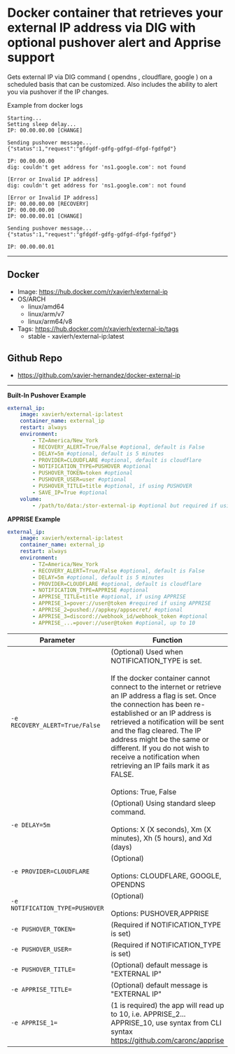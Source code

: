 # Docker container that retrieves your external IP address via DIG with optional pushover alert and Apprise support
Gets external IP via DIG command ( opendns , cloudflare, google ) on a scheduled basis that can be customized. Also includes the ability to alert you via pushover if the IP changes.

Example from docker logs
```
Starting...
Setting sleep delay...
IP: 00.00.00.00 [CHANGE]

Sending pushover message...
{"status":1,"request":"gfdgdf-gdfg-gdfgd-dfgd-fgdfgd"}

IP: 00.00.00.00
dig: couldn't get address for 'ns1.google.com': not found

[Error or Invalid IP address]
dig: couldn't get address for 'ns1.google.com': not found

[Error or Invalid IP address]
IP: 00.00.00.00 [RECOVERY]
IP: 00.00.00.00
IP: 00.00.00.01 [CHANGE]

Sending pushover message...
{"status":1,"request":"gfdgdf-gdfg-gdfgd-dfgd-fgdfgd"}

IP: 00.00.00.01
```
---

## **Docker**
- Image: https://hub.docker.com/r/xavierh/external-ip
- OS/ARCH
  - linux/amd64
  - linux/arm/v7
  - linux/arm64/v8
- Tags: https://hub.docker.com/r/xavierh/external-ip/tags
  - stable - xavierh/external-ip:latest

## **Github Repo**   
- https://github.com/xavier-hernandez/docker-external-ip

---

**Built-In Pushover Example**
```yml
external_ip:
    image: xavierh/external-ip:latest
    container_name: external_ip
    restart: always
    environment:
        - TZ=America/New_York
        - RECOVERY_ALERT=True/False #optional, default is False
        - DELAY=5m #optional, default is 5 minutes
        - PROVIDER=CLOUDFLARE #optional, default is cloudflare
        - NOTIFICATION_TYPE=PUSHOVER #optional
        - PUSHOVER_TOKEN=token #optional
        - PUSHOVER_USER=user #optional
        - PUSHOVER_TITLE=title #optional, if using PUSHOVER
        - SAVE_IP=True #optional
    volume:
        - /path/to/data:/stor-external-ip #optional but required if using SAVE_IP
```
**APPRISE Example**
```yml
external_ip:
    image: xavierh/external-ip:latest
    container_name: external_ip
    restart: always
    environment:
        - TZ=America/New_York
        - RECOVERY_ALERT=True/False #optional, default is False
        - DELAY=5m #optional, default is 5 minutes
        - PROVIDER=CLOUDFLARE #optional, default is cloudflare
        - NOTIFICATION_TYPE=APPRISE #optional
        - APPRISE_TITLE=title #optional, if using APPRISE
        - APPRISE_1=pover://user@token #required if using APPRISE
        - APPRISE_2=pushed://appkey/appsecret/ #optional
        - APPRISE_3=discord://webhook_id/webhook_token #optional
        - APPRISE_...=pover://user@token #optional, up to 10
```


| Parameter | Function |
|-----------|----------|
| `-e RECOVERY_ALERT=True/False`         |   (Optional) Used when NOTIFICATION_TYPE is set.<br><br> If the docker container cannot connect to the internet or retrieve an IP address a flag is set. Once the connection has been re-established or an IP address is retrieved a notification will be sent and the flag cleared. The IP address might be the same or different. If you do not wish to receive a notification when retrieving an IP fails mark it as FALSE. <br><br> Options: True, False    |
| `-e DELAY=5m`         |   (Optional) Using standard sleep command. <br><br> Options: X (X seconds), Xm (X minutes), Xh (5 hours), and Xd (days)     |
| `-e PROVIDER=CLOUDFLARE`         |   (Optional)<br><br>Options: CLOUDFLARE, GOOGLE, OPENDNS     |
| `-e NOTIFICATION_TYPE=PUSHOVER`         |   (Optional)<br><br>Options: PUSHOVER,APPRISE   |
| `-e PUSHOVER_TOKEN=`         |   (Required if NOTIFICATION_TYPE is set)   |
| `-e PUSHOVER_USER=`         |   (Required if NOTIFICATION_TYPE is set)    |
| `-e PUSHOVER_TITLE=`         |   (Optional) default message is "EXTERNAL IP"   |
| `-e APPRISE_TITLE=`         |   (Optional) default message is "EXTERNAL IP"   |
| `-e APPRISE_1=`         |   (1 is required) the app will read up to 10, i.e. APPRISE_2... APPRISE_10, use syntax from CLI syntax https://github.com/caronc/apprise  |